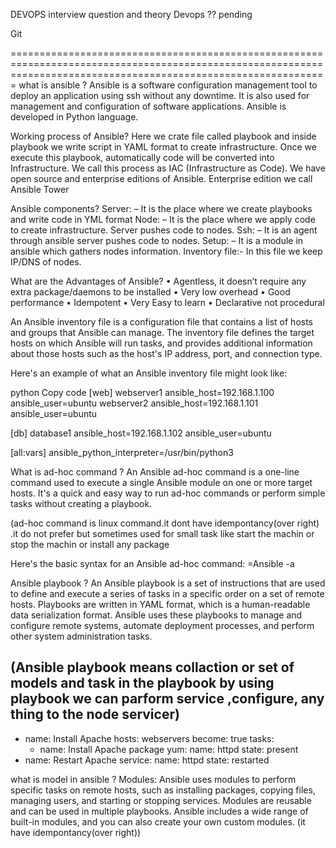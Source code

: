 DEVOPS interview question and theory
Devops ?? pending


Git














===================================================================================================================================================================
what is ansible ?
Ansible is a software configuration management tool to deploy an application using ssh without any 
downtime. It is also used for management and configuration of software applications. Ansible is 
developed in Python language.

 Working process of Ansible?
Here we crate file called playbook and inside playbook we write script in YAML format to create infrastructure. Once we execute this playbook, automatically code will be converted into Infrastructure. We call this process as IAC 
(Infrastructure as Code). We have open source and enterprise editions of Ansible. Enterprise edition we call Ansible Tower

Ansible components?
Server: – It is the place where we create playbooks and write code in YML 
format
Node: – It is the place where we apply code to create infrastructure. Server 
pushes code to nodes.
Ssh: – It is an agent through ansible server pushes code to nodes.
Setup: – It is a module in ansible which gathers nodes information.
Inventory file:- In this file we keep IP/DNS of nodes.

What are the Advantages of Ansible?
• Agentless, it doesn’t require any extra package/daemons to be installed
• Very low overhead
• Good performance
• Idempotent
• Very Easy to learn
• Declarative not procedural

An Ansible inventory file is a configuration file that contains a list of hosts and groups that Ansible can manage. The inventory file defines the target hosts on which Ansible will run tasks, and provides additional information about those hosts such as the host's IP address, port, and connection type.

Here's an example of what an Ansible inventory file might look like:

python
Copy code
[web]
webserver1 ansible_host=192.168.1.100 ansible_user=ubuntu
webserver2 ansible_host=192.168.1.101 ansible_user=ubuntu

[db]
database1 ansible_host=192.168.1.102 ansible_user=ubuntu

[all:vars]
ansible_python_interpreter=/usr/bin/python3


What is ad-hoc command ?
An Ansible ad-hoc command is a one-line command used to execute a single Ansible module on one or more target hosts. It's a quick and easy way to run ad-hoc commands or perform simple tasks without creating a playbook.

(ad-hoc command is linux command.it dont have idempontancy(over right) .it do not prefer but sometimes used for small task like start the machin or stop the machin or install any package 

Here's the basic syntax for an Ansible ad-hoc command:
=Ansible <host-name> -a <argument>  <what you want to do.>
 

 
 Ansible playbook ?
 An Ansible playbook is a set of instructions that are used to define and execute a series of tasks in a specific order on a set of remote hosts. Playbooks are written in YAML format, which is a human-readable data serialization format. Ansible uses these playbooks to manage and configure remote systems, automate deployment processes, and perform other system administration tasks.
 
 (Ansible playbook means collaction or set of models and task in the playbook by using playbook we can parform service ,configure, any thing to the node servicer) 
 ---
- name: Install Apache
  hosts: webservers
  become: true
  tasks:
    - name: Install Apache package
      yum:
        name: httpd
        state: present
 - name: Restart Apache
      service:
        name: httpd
        state: restarted
 
 what is model in ansible ?
 Modules: Ansible uses modules to perform specific tasks on remote hosts, such as installing packages, copying files, managing users, and starting or stopping services. Modules are reusable and can be used in multiple playbooks. Ansible includes a wide range of built-in modules, and you can also create your own custom modules. (it have idempontancy(over right))
 
 
 
 
 
 
 
 
 
 
